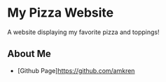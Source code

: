 # My Pizza Website

A website displaying my favorite pizza and toppings!

## About Me
* [Github Page]https://github.com/amkren

